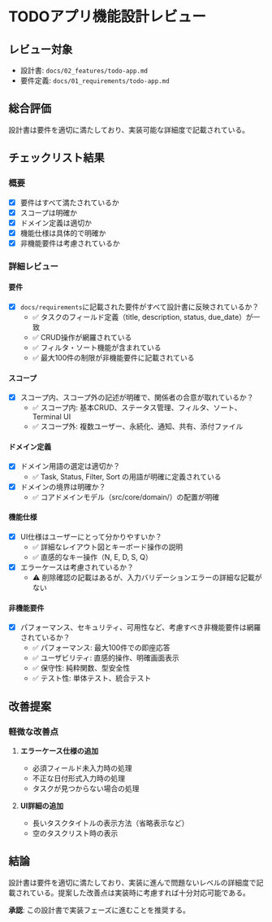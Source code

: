 # TODOアプリ機能設計レビュー

## レビュー対象
- 設計書: `docs/02_features/todo-app.md`
- 要件定義: `docs/01_requirements/todo-app.md`

## 総合評価
設計書は要件を適切に満たしており、実装可能な詳細度で記載されている。

## チェックリスト結果

### 概要
- [x] 要件はすべて満たされているか
- [x] スコープは明確か
- [x] ドメイン定義は適切か
- [x] 機能仕様は具体的で明確か
- [x] 非機能要件は考慮されているか

### 詳細レビュー

#### 要件
- [x] `docs/requirements`に記載された要件がすべて設計書に反映されているか？
  - ✅ タスクのフィールド定義（title, description, status, due_date）が一致
  - ✅ CRUD操作が網羅されている
  - ✅ フィルタ・ソート機能が含まれている
  - ✅ 最大100件の制限が非機能要件に記載されている

#### スコープ
- [x] スコープ内、スコープ外の記述が明確で、関係者の合意が取れているか？
  - ✅ スコープ内: 基本CRUD、ステータス管理、フィルタ、ソート、Terminal UI
  - ✅ スコープ外: 複数ユーザー、永続化、通知、共有、添付ファイル

#### ドメイン定義
- [x] ドメイン用語の選定は適切か？
  - ✅ Task, Status, Filter, Sort の用語が明確に定義されている
- [x] ドメインの境界は明確か？
  - ✅ コアドメインモデル（src/core/domain/）の配置が明確

#### 機能仕様
- [x] UI仕様はユーザーにとって分かりやすいか？
  - ✅ 詳細なレイアウト図とキーボード操作の説明
  - ✅ 直感的なキー操作（N, E, D, S, Q）
- [x] エラーケースは考慮されているか？
  - ⚠️ 削除確認の記載はあるが、入力バリデーションエラーの詳細な記載がない

#### 非機能要件
- [x] パフォーマンス、セキュリティ、可用性など、考慮すべき非機能要件は網羅されているか？
  - ✅ パフォーマンス: 最大100件での即座応答
  - ✅ ユーザビリティ: 直感的操作、明確画面表示
  - ✅ 保守性: 純粋関数、型安全性
  - ✅ テスト性: 単体テスト、統合テスト

## 改善提案

### 軽微な改善点
1. **エラーケース仕様の追加**
   - 必須フィールド未入力時の処理
   - 不正な日付形式入力時の処理
   - タスクが見つからない場合の処理

2. **UI詳細の追加**
   - 長いタスクタイトルの表示方法（省略表示など）
   - 空のタスクリスト時の表示

## 結論

設計書は要件を適切に満たしており、実装に進んで問題ないレベルの詳細度で記載されている。提案した改善点は実装時に考慮すれば十分対応可能である。

**承認**: この設計書で実装フェーズに進むことを推奨する。